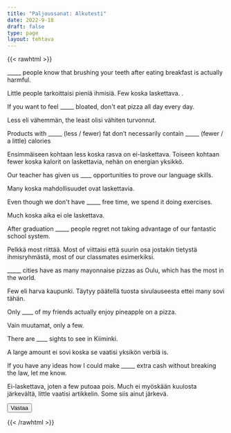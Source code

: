```yaml
---
title: "Paljoussanat: Alkutesti"
date: 2022-9-18
draft: false
type: page
layout: tehtava
---
```


{{< rawhtml >}}
<link rel="stylesheet" type="text/css" href="/css/monivalinta2.css"/>
<body class="dark:bg-warmgray-900">
<div class="wrap">
  <div class="row">
  <section data-quiz-item>
    <div class="question">_____ people know that brushing your teeth after eating breakfast is actually harmful.</div>
    <div class="choices" data-choices='["Few","Little"]'></div>
    <p class="info">Little people tarkoittaisi pieniä ihmisiä. Few koska laskettava. .</p>
  </section>
  <section data-quiz-item>
    <div class="question">If you want to feel _____ bloated, don't eat pizza all day every day.</div>
    <div class="choices" data-choices='["less","the least"]'></div>
    <p class="info">Less eli vähemmän, the least olisi vähiten turvonnut.</p>
   </section>
  </div>
  <div class="row">
  <section data-quiz-item>
    <div class="question">Products with _____ (less / fewer) fat don’t necessarily contain _____ (fewer / a little) calories</div>
    <div class="choices" data-choices='["less, fewer", "fewer, fewer", "less, a little", "fewer, a little"]'></div>
    <p class="info">Ensimmäiseen kohtaan less koska rasva on ei-laskettava. Toiseen kohtaan fewer koska kalorit on laskettavia, nehän on energian yksikkö.</p>
  </section>
   <section data-quiz-item>
    <div class="question">Our teacher has given us ____ opportunities to prove our language skills.</div> 
    <div class="choices" data-choices='["many", "much"]'></div>
    <p class="info">Many koska mahdollisuudet ovat laskettavia.</p>
  </section>
  </div>
   <div class="row">
  <section data-quiz-item>
    <div class="question">Even though we don't have _____ free time, we spend it doing exercises.</div>
    <div class="choices" data-choices='["many", "much"]'></div>
    <p class="info">Much koska aika ei ole laskettava.</p>
  </section>
   <section data-quiz-item>
    <div class="question">After graduation _____ people regret not taking advantage of our fantastic school system.</div>
    <div class="choices" data-choices='["most", "most of"]'></div>
    <p class="info">Pelkkä most riittää. Most of viittaisi että suurin osa jostakin tietystä ihmisryhmästä, most of our classmates esimerkiksi.</p>
  </section>
  </div>
    <div class="row">
  <section data-quiz-item>
    <div class="question">_____ cities have as many mayonnaise pizzas as Oulu, which has the most in the world.</div>
    <div class="choices" data-choices='["many", "few", "little", "many"]'></div>
    <p class="info">Few eli harva kaupunki. Täytyy päätellä tuosta sivulauseesta ettei many sovi tähän.</p>
  </section>
   <section data-quiz-item>
    <div class="question">Only ____ of my friends actually enjoy pineapple on a pizza.</div>
    <div class="choices" data-choices='["few", "many", "a little", "a few"]'></div>
    <p class="info">Vain muutamat, only a few.</p>
  </section>
  </div>
   <div class="row last">
   <section data-quiz-item>
    <div class="question">There are ____ sights to see in Kiiminki.</div>
    <div class="choices" data-choices='["a little", "much", "a lot of", "a large amount of"]'></div>
    <p class="info">A large amount ei sovi koska se vaatisi yksikön verbiä is.</p>
  </section>
  <section data-quiz-item>
    <div class="question">If you have any ideas how I could make _____ extra cash without breaking the law, let me know.</div>
    <div class="choices" data-choices='["a few", "some", "little", "much"]'></div>
    <p class="info">Ei-laskettava, joten a few putoaa pois. Much ei myöskään kuulosta järkevältä, little vaatisi artikkelin. Some siis ainut järkevä.</p>
  </section>
  </div>
</div>
  <div id="emc-score"></div>
  <div class="submit">
  <button id="emc-submit">Vastaa</button>
  </div>
 
 <script src='https://cdnjs.cloudflare.com/ajax/libs/jquery/2.1.3/jquery.min.js'></script>
 
</body>
</html>

<script>
  
    (function($) {
  $.fn.emc = function(options) {
    
    var defaults = {
      key: [],
      scoring: "normal",
      progress: true
    },
    settings = $.extend(defaults,options),
    $quizItems = $('[data-quiz-item]'),
    $choices = $('[data-choices]'),
    itemCount = $quizItems.length,
    chosen = [],
    $option = null,
    $label = null;
    
   emcInit();
    
   if (settings.progress) {
      var $bar = $('#emc-progress'),
          $inner = $('<div id="emc-progress_inner"></div>'),
          $perc = $('<span id="emc-progress_ind">0/'+itemCount+'</span>');
      $bar.append($inner).prepend($perc);
    }
    
    function emcInit() {
      $quizItems.each( function(index,value) {
      var $this = $(this),
          $choiceEl = $this.find('.choices'),
          choices = $choiceEl.data('choices');
        for (var i = 0; i < choices.length; i++) {
          $option = $('<input name="'+index+'" id="'+index+'_'+i+'" type="radio">');
          $label = $('<label for="'+index+'_'+i+'">'+choices[i]+'</label>');
          $choiceEl.append($option).append($label);
         
          $option.on( 'change', function() {
            return getChosen();
          }); 
        }
      });
    }
    
    function getChosen() {
      chosen = [];
      $choices.each( function() {
        var $inputs = $(this).find('input[type="radio"]');
        $inputs.each( function(index,value) {
          if($(this).is(':checked')) {
            chosen.push(index + 1);
          }
        });
      });
      getProgress();
    }
    
    function getProgress() {
      var prog = (chosen.length / itemCount) * 100 + "%",
          $submit = $('#emc-submit');
      if (settings.progress) {
        $perc.text(chosen.length+'/'+itemCount);  
        $inner.css({height: prog});
      }
      if (chosen.length === itemCount) {
        $submit.addClass('ready-show');
        $submit.click( function(){
          return scoreNormal();
        });
      }
    }
    
    function scoreNormal() {
      var wrong = [],
          score = null,
          $scoreEl = $('#emc-score');
      for (var i = 0; i < itemCount; i++) {
        if (chosen[i] != settings.key[i]) {
          wrong.push(i);
        }
      }
      $quizItems.each( function(index) {
        var $this = $(this);
        if ($.inArray(index, wrong) !== -1 ) {
         $this.removeClass('item-correct').addClass('item-incorrect');
        } else {
          $this.removeClass('item-incorrect').addClass('item-correct');
        }
      });
      
      score = ((itemCount - wrong.length) / itemCount).toFixed(2) * 100 + "%";
      $scoreEl.text("Vastauksista oikein "+score).addClass('new-score');
    }
 
  }
}(jQuery));
 
 
$(document).emc({
  key: ["1","1","4","1","2","1","3","4","3","2"]
});</script>
{{< /rawhtml >}}